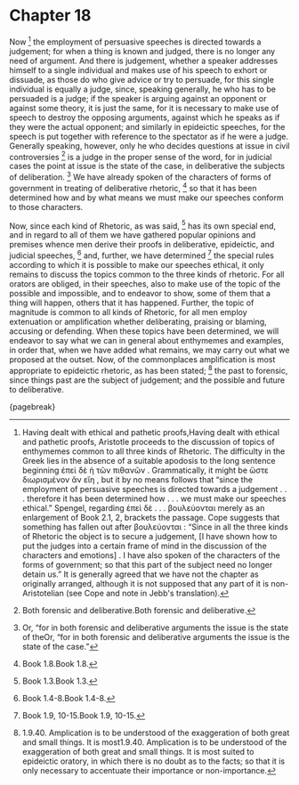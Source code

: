 # Chapter 18

Now [^^17_1] the employment of persuasive speeches is directed towards a judgement; for when a thing is known and judged, there is no longer any
need of argument. And there is judgement, whether a speaker addresses himself to a single individual and makes use of his speech to exhort or
dissuade, as those do who give advice or try to persuade, for this single individual is equally a judge, since, speaking generally, he who has to be
persuaded is a judge; if the speaker is arguing against an opponent or against some theory, it is just the same, for it is necessary to make use of
speech to destroy the opposing arguments, against which he speaks as if they were the actual opponent; and similarly in epideictic speeches, for the
speech is put together with reference to the spectator as if he were a judge. Generally speaking, however, only he who decides questions at issue in
civil controversies [^^17_2] is a judge in the proper sense of the word, for in judicial cases the point at issue is the state of the case, in
deliberative the subjects of deliberation. [^^17_3] We have already spoken of the characters of forms of government in treating of deliberative
rhetoric, [^^17_4] so that it has been determined how and by what means we must make our speeches conform to those characters.

Now, since each kind of Rhetoric, as was said, [^^17_5] has its own special end, and in regard to all of them we have gathered popular opinions and
premises whence men derive their proofs in deliberative, epideictic, and judicial speeches, [^^17_6] and, further, we have determined [^^17_7] the
special rules according to which it is possible to make our speeches ethical, it only remains to discuss the topics common to the three kinds of
rhetoric. For all orators are obliged, in their speeches, also to make use of the topic of the possible and impossible, and to endeavor to show,
some of them that a thing will happen, others that it has happened. Further, the topic of magnitude is common to all kinds of Rhetoric, for all men
employ extenuation or amplification whether deliberating, praising or blaming, accusing or defending. When these topics have been determined, we
will endeavor to say what we can in general about enthymemes and examples, in order that, when we have added what remains, we may carry out what we
proposed at the outset. Now, of the commonplaces amplification is most appropriate to epideictic rhetoric, as has been stated; [^^17_8] the past to
forensic, since things past are the subject of judgement; and the possible and future to deliberative.

{pagebreak}

[^^17_1]: Having dealt with ethical and pathetic proofs,Having dealt with ethical and pathetic proofs, Aristotle proceeds to the discussion of
topics of enthymemes common to all three kinds of Rhetoric. The difficulty in the Greek lies in the absence of a suitable apodosis to the long
sentence beginning ἐπεὶ δὲ ἡ τῶν πιθανῶν . Grammatically, it might be ὥστε διωρισμένον ἂν εἴη , but it by no means follows that “since the
employment of persuasive speeches is directed towards a judgement . . . therefore it has been determined how . . . we must make our speeches
ethical.” Spengel, regarding ἐπεὶ δὲ . . . βουλεύονται merely as an enlargement of Book 2.1, 2, brackets the passage. Cope suggests that something
has fallen out after βουλεύονται : “Since in all the three kinds of Rhetoric the object is to secure a
judgement, [I have shown how to put the judges into a certain frame of mind in the discussion of the characters and emotions] . I have also spoken
of the characters of the forms of government; so that this part of the subject need no longer detain us.” It is generally agreed that we have not
the chapter as originally arranged, although it is not supposed that any part of it is non-Aristotelian (see Cope and note in Jebb's translation).

[^^17_2]: Both forensic and deliberative.Both forensic and deliberative.

[^^17_3]: Or, “for in both forensic and deliberative arguments the issue is the state of theOr, “for in both forensic and deliberative arguments the
issue is the state of the case.”

[^^17_4]: Book 1.8.Book 1.8.

[^^17_5]: Book 1.3.Book 1.3.

[^^17_6]: Book 1.4-8.Book 1.4-8.

[^^17_7]: Book 1.9, 10-15.Book 1.9, 10-15.

[^^17_8]: 1.9.40. Amplication is to be understood of the exaggeration of both great and small things. It is most1.9.40. Amplication is to be
understood of the exaggeration of both great and small things. It is most suited to epideictic oratory, in which there is no doubt as to the facts;
so that it is only necessary to accentuate their importance or non-importance. 

